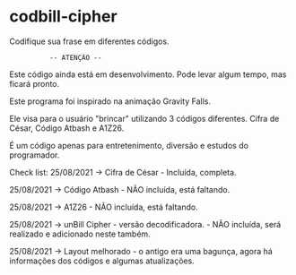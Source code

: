 # codbill-cipher
Codifique sua frase em diferentes códigos.

              -- ATENÇÃO --
Este código ainda está em desenvolvimento.
Pode levar algum tempo, mas ficará pronto.

Este programa foi inspirado na animação Gravity Falls.

Ele visa para o usuário "brincar" utilizando 3 códigos diferentes.
Cifra de César, Código Atbash e A1Z26.

É um código apenas para entretenimento, diversão e estudos do programador.

Check list:
25/08/2021 → Cifra de César - Incluída, completa.

25/08/2021 → Código Atbash - NÃO incluída, está faltando.

25/08/2021 → A1Z26 - NÃO incluída, está faltando.

25/08/2021 → unBill Cipher - versão decodificadora. - NÃO incluída, será realizado e adicionado neste também.

25/08/2021 → Layout melhorado - o antigo era uma bagunça, agora há informações dos códigos e algumas atualizações.
